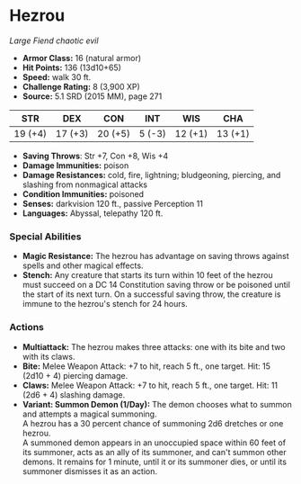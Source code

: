 # Hezrou

*Large* *Fiend* *chaotic evil*

- **Armor Class:** 16 (natural armor)
- **Hit Points:** 136 (13d10+65)
- **Speed:** walk 30 ft.
- **Challenge Rating:** 8 (3,900 XP)
- **Source:** 5.1 SRD (2015 MM), page 271

| STR | DEX | CON | INT | WIS | CHA |
| --- | --- | --- | --- | --- | --- |
| 19 (+4) | 17 (+3) | 20 (+5) | 5 (-3) | 12 (+1) | 13 (+1) |

- **Saving Throws**: Str +7, Con +8, Wis +4
- **Damage Immunities:** poison
- **Damage Resistances:** cold, fire, lightning; bludgeoning, piercing, and slashing from nonmagical attacks
- **Condition Immunities:** poisoned
- **Senses:** darkvision 120 ft., passive Perception 11
- **Languages:** Abyssal, telepathy 120 ft.

### Special Abilities

- **Magic Resistance:** The hezrou has advantage on saving throws against spells and other magical effects.
- **Stench:** Any creature that starts its turn within 10 feet of the hezrou must succeed on a DC 14 Constitution saving throw or be poisoned until the start of its next turn. On a successful saving throw, the creature is immune to the hezrou's stench for 24 hours.

### Actions

- **Multiattack:** The hezrou makes three attacks: one with its bite and two with its claws.
- **Bite:** Melee Weapon Attack: +7 to hit, reach 5 ft., one target. Hit: 15 (2d10 + 4) piercing damage.
- **Claws:** Melee Weapon Attack: +7 to hit, reach 5 ft., one target. Hit: 11 (2d6 + 4) slashing damage.
- **Variant: Summon Demon (1/Day):** The demon chooses what to summon and attempts a magical summoning.<br>A hezrou has a 30 percent chance of summoning 2d6 dretches or one hezrou.<br>A summoned demon appears in an unoccupied space within 60 feet of its summoner, acts as an ally of its summoner, and can't summon other demons. It remains for 1 minute, until it or its summoner dies, or until its summoner dismisses it as an action.


